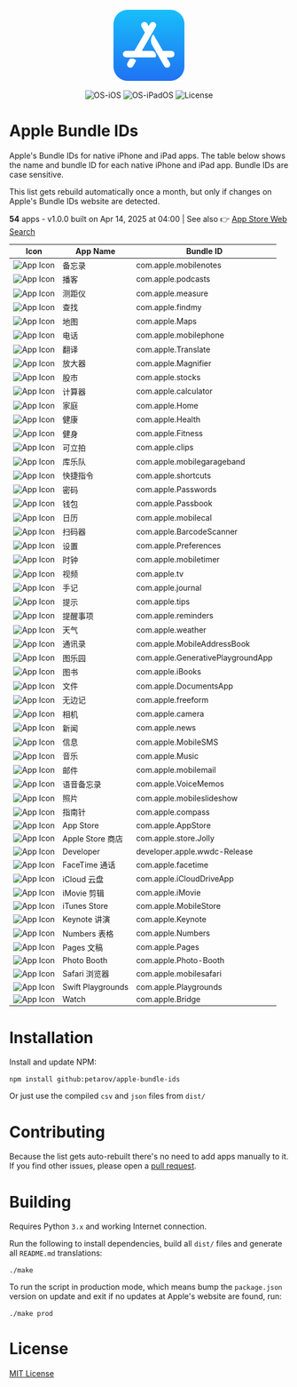 <p align="center">
  <img src="../app-store.png" width="128"/>
</p>
<p align="center">
  <img alt="OS-iOS" src="https://img.shields.io/badge/iOS-gray?style=flat-square"/>
  <img alt="OS-iPadOS" src="https://img.shields.io/badge/iPadOS-gray?style=flat-square"/>
  <img alt="License" src="https://img.shields.io/github/license/petarov/google-app-ids?style=square">
</p>

# Apple Bundle IDs

Apple's Bundle IDs for native iPhone and iPad apps. The table below shows the name and bundle ID for each native iPhone and iPad app. Bundle IDs are case sensitive.

This list gets rebuild automatically once a month, but only if changes on Apple's Bundle IDs website are detected.

**54** apps - v1.0.0 built on Apr 14, 2025 at 04:00 | See also :point_right: [App Store Web Search](https://github.com/petarov/appstore-web-search)



| Icon | App Name | Bundle ID |
| --- | --- | --- |
| ![App Icon](https://help.apple.com/assets/675C7EA493F17C59DA03ED37/675C7EA805331F3F6B02131C/zh_CN/c0b2e5615a23beca598e9a389f2a8299.png) | 备忘录 |  com.apple.mobilenotes
| ![App Icon](https://help.apple.com/assets/675C7EA493F17C59DA03ED37/675C7EA805331F3F6B02131C/zh_CN/aa0d7270566902790647a2d674334fbb.png) | 播客 |  com.apple.podcasts
| ![App Icon](https://help.apple.com/assets/675C7EA493F17C59DA03ED37/675C7EA805331F3F6B02131C/zh_CN/63fa68e20397e9b04963deaaceed64fe.png) | 测距仪 |  com.apple.measure
| ![App Icon](https://help.apple.com/assets/675C7EA493F17C59DA03ED37/675C7EA805331F3F6B02131C/zh_CN/517f23fce6cb0ce5aa8c36bfa5cf5ce3.png) | 查找 |  com.apple.findmy
| ![App Icon](https://help.apple.com/assets/675C7EA493F17C59DA03ED37/675C7EA805331F3F6B02131C/zh_CN/21e8c59cd2f31008048b15875a0abc56.png) | 地图 |  com.apple.Maps
| ![App Icon](https://help.apple.com/assets/675C7EA493F17C59DA03ED37/675C7EA805331F3F6B02131C/zh_CN/4b79edee58737b87ad81195e6f3dd4da.png) | 电话 |  com.apple.mobilephone
| ![App Icon](https://help.apple.com/assets/675C7EA493F17C59DA03ED37/675C7EA805331F3F6B02131C/zh_CN/4b5d59237c84dd7436631525e8a6a3e4.png) | 翻译 |  com.apple.Translate
| ![App Icon](https://help.apple.com/assets/675C7EA493F17C59DA03ED37/675C7EA805331F3F6B02131C/zh_CN/3f46f04e5802f10fc0b0e8ec05a7a84a.png) | 放大器 |  com.apple.Magnifier
| ![App Icon](https://help.apple.com/assets/675C7EA493F17C59DA03ED37/675C7EA805331F3F6B02131C/zh_CN/903deff89ddd59acfbd8c6caab55a1bb.png) | 股市 |  com.apple.stocks
| ![App Icon](https://help.apple.com/assets/675C7EA493F17C59DA03ED37/675C7EA805331F3F6B02131C/zh_CN/7c97cffba40e56cf9e2ccde17c2fbc3a.png) | 计算器 |  com.apple.calculator
| ![App Icon](https://help.apple.com/assets/675C7EA493F17C59DA03ED37/675C7EA805331F3F6B02131C/zh_CN/01ef17ed118fde0508f256c8c7de5468.png) | 家庭 |  com.apple.Home
| ![App Icon](https://help.apple.com/assets/675C7EA493F17C59DA03ED37/675C7EA805331F3F6B02131C/zh_CN/b0b0ac1b1c7d6b411c5e8c61ef41aa87.png) | 健康 |  com.apple.Health
| ![App Icon](https://help.apple.com/assets/675C7EA493F17C59DA03ED37/675C7EA805331F3F6B02131C/zh_CN/a4f03fe8b7b21fa3160be027c203ed91.png) | 健身 |  com.apple.Fitness
| ![App Icon](https://help.apple.com/assets/675C7EA493F17C59DA03ED37/675C7EA805331F3F6B02131C/zh_CN/db4a600f94b01081bc7465360d1224d4.png) | 可立拍 |  com.apple.clips
| ![App Icon](https://help.apple.com/assets/675C7EA493F17C59DA03ED37/675C7EA805331F3F6B02131C/zh_CN/0f841429c6c8ee40503d92a613ae39bf.png) | 库乐队 |  com.apple.mobilegarageband
| ![App Icon](https://help.apple.com/assets/675C7EA493F17C59DA03ED37/675C7EA805331F3F6B02131C/zh_CN/4df05abf5b188d68885bccb1bcf2850f.png) | 快捷指令 |  com.apple.shortcuts
| ![App Icon](https://help.apple.com/assets/675C7EA493F17C59DA03ED37/675C7EA805331F3F6B02131C/zh_CN/a9577e5c83f469a17e56113042450600.png) | 密码 |  com.apple.Passwords
| ![App Icon](https://help.apple.com/assets/675C7EA493F17C59DA03ED37/675C7EA805331F3F6B02131C/zh_CN/226f3fa27b98e21cbfc3bcfb1567e5f5.png) | 钱包 |  com.apple.Passbook
| ![App Icon](https://help.apple.com/assets/675C7EA493F17C59DA03ED37/675C7EA805331F3F6B02131C/zh_CN/07eb8e5dbe68e54ef7f1939fd8ff8e58.png) | 日历 |  com.apple.mobilecal
| ![App Icon](https://help.apple.com/assets/675C7EA493F17C59DA03ED37/675C7EA805331F3F6B02131C/zh_CN/6d763bf7333100d4169805acf48af972.png) | 扫码器 |  com.apple.BarcodeScanner
| ![App Icon](https://help.apple.com/assets/675C7EA493F17C59DA03ED37/675C7EA805331F3F6B02131C/zh_CN/d30a5c899b4d74d638b75344df55241f.png) | 设置 |  com.apple.Preferences
| ![App Icon](https://help.apple.com/assets/675C7EA493F17C59DA03ED37/675C7EA805331F3F6B02131C/zh_CN/b14f3d8973d3ca1bfa9d5ea4027f63bb.png) | 时钟 |  com.apple.mobiletimer
| ![App Icon](https://help.apple.com/assets/675C7EA493F17C59DA03ED37/675C7EA805331F3F6B02131C/zh_CN/8e6906b1c11f413896b408e665fc0471.png) | 视频 |  com.apple.tv
| ![App Icon](https://help.apple.com/assets/675C7EA493F17C59DA03ED37/675C7EA805331F3F6B02131C/zh_CN/6fbb5e5edde48d5f12f870d5b2a51441.png) | 手记 |  com.apple.journal
| ![App Icon](https://help.apple.com/assets/675C7EA493F17C59DA03ED37/675C7EA805331F3F6B02131C/zh_CN/9cf29cf7a2549bbda39f06f3c2ea7001.png) | 提示 |  com.apple.tips
| ![App Icon](https://help.apple.com/assets/675C7EA493F17C59DA03ED37/675C7EA805331F3F6B02131C/zh_CN/b00f84807218a0d62cb0929f521c2516.png) | 提醒事项 |  com.apple.reminders
| ![App Icon](https://help.apple.com/assets/675C7EA493F17C59DA03ED37/675C7EA805331F3F6B02131C/zh_CN/6d6a684739e9f5f4e6fa917443006680.png) | 天气 |  com.apple.weather
| ![App Icon](https://help.apple.com/assets/675C7EA493F17C59DA03ED37/675C7EA805331F3F6B02131C/zh_CN/ed7c13771c0469d2ac8c43e15290f96e.png) | 通讯录 |  com.apple.MobileAddressBook
| ![App Icon](https://help.apple.com/assets/675C7EA493F17C59DA03ED37/675C7EA805331F3F6B02131C/zh_CN/a4e9cfb76cffda764ffd42814f24ad84.png) | 图乐园 |  com.apple.GenerativePlaygroundApp
| ![App Icon](https://help.apple.com/assets/675C7EA493F17C59DA03ED37/675C7EA805331F3F6B02131C/zh_CN/c88fa9ecbb6675a159f41495bb32828e.png) | 图书 |  com.apple.iBooks
| ![App Icon](https://help.apple.com/assets/675C7EA493F17C59DA03ED37/675C7EA805331F3F6B02131C/zh_CN/bbba03c60b17e15b9b3965610bb5113d.png) | 文件 |  com.apple.DocumentsApp
| ![App Icon](https://help.apple.com/assets/675C7EA493F17C59DA03ED37/675C7EA805331F3F6B02131C/zh_CN/2d4becfdf775f986b72c5aeabf88785c.png) | 无边记 |  com.apple.freeform
| ![App Icon](https://help.apple.com/assets/675C7EA493F17C59DA03ED37/675C7EA805331F3F6B02131C/zh_CN/852af75bbc61abf8ee80521e6e720a53.png) | 相机 |  com.apple.camera
| ![App Icon](https://help.apple.com/assets/675C7EA493F17C59DA03ED37/675C7EA805331F3F6B02131C/zh_CN/5902d4f959872384818a58ca6a1ae6d2.png) | 新闻 |  com.apple.news
| ![App Icon](https://help.apple.com/assets/675C7EA493F17C59DA03ED37/675C7EA805331F3F6B02131C/zh_CN/badc9485650ffe05e65b87247c1104e7.png) | 信息 |  com.apple.MobileSMS
| ![App Icon](https://help.apple.com/assets/675C7EA493F17C59DA03ED37/675C7EA805331F3F6B02131C/zh_CN/a694b0a32b8247797c9e95952f4e5df1.png) | 音乐 |  com.apple.Music
| ![App Icon](https://help.apple.com/assets/675C7EA493F17C59DA03ED37/675C7EA805331F3F6B02131C/zh_CN/aa62abf5cc9d0835a2c78f52d57361d1.png) | 邮件 |  com.apple.mobilemail
| ![App Icon](https://help.apple.com/assets/675C7EA493F17C59DA03ED37/675C7EA805331F3F6B02131C/zh_CN/34348da8f13ef5e7bcccd7f7603681b2.png) | 语音备忘录 |  com.apple.VoiceMemos
| ![App Icon](https://help.apple.com/assets/675C7EA493F17C59DA03ED37/675C7EA805331F3F6B02131C/zh_CN/98c461003313f2eba5a8e22b1c0645b3.png) | 照片 |  com.apple.mobileslideshow
| ![App Icon](https://help.apple.com/assets/675C7EA493F17C59DA03ED37/675C7EA805331F3F6B02131C/zh_CN/9b0fd77dd7bb2fd155a3105ae207c5cf.png) | 指南针 |  com.apple.compass
| ![App Icon](https://help.apple.com/assets/675C7EA493F17C59DA03ED37/675C7EA805331F3F6B02131C/zh_CN/96426e514e8d7a61582484074bcc45b8.png) | App Store |  com.apple.AppStore
| ![App Icon](https://help.apple.com/assets/675C7EA493F17C59DA03ED37/675C7EA805331F3F6B02131C/zh_CN/b2881b6dc934a86e35cabd5b1cea04d7.png) | Apple Store 商店 |  com.apple.store.Jolly
| ![App Icon](https://help.apple.com/assets/675C7EA493F17C59DA03ED37/675C7EA805331F3F6B02131C/zh_CN/5053f7e86ca80433daf81d6db7e3be94.png) | Developer |  developer.apple.wwdc-Release
| ![App Icon](https://help.apple.com/assets/675C7EA493F17C59DA03ED37/675C7EA805331F3F6B02131C/zh_CN/41f9ab48e1f232a876c8151d5ac0f624.png) | FaceTime 通话 |  com.apple.facetime
| ![App Icon](https://help.apple.com/assets/675C7EA493F17C59DA03ED37/675C7EA805331F3F6B02131C/zh_CN/c396f6a8b5dbddb3c16305d09dc50bf0.png) | iCloud 云盘 |  com.apple.iCloudDriveApp
| ![App Icon](https://help.apple.com/assets/675C7EA493F17C59DA03ED37/675C7EA805331F3F6B02131C/zh_CN/047cd8cc1ee8e11e23526c4e13d36b83.png) | iMovie 剪辑 |  com.apple.iMovie
| ![App Icon](https://help.apple.com/assets/675C7EA493F17C59DA03ED37/675C7EA805331F3F6B02131C/zh_CN/fc84d3f76f5e4c994a31a19bb20f8024.png) | iTunes Store |  com.apple.MobileStore
| ![App Icon](https://help.apple.com/assets/675C7EA493F17C59DA03ED37/675C7EA805331F3F6B02131C/zh_CN/99dec81ae642515ae23dda1df9ccf473.png) | Keynote 讲演 |  com.apple.Keynote
| ![App Icon](https://help.apple.com/assets/675C7EA493F17C59DA03ED37/675C7EA805331F3F6B02131C/zh_CN/1ad975d8d6d73976f28bd2989ff623e6.png) | Numbers 表格 |  com.apple.Numbers
| ![App Icon](https://help.apple.com/assets/675C7EA493F17C59DA03ED37/675C7EA805331F3F6B02131C/zh_CN/df93cc9c0b4eca27c6bda3ad27050405.png) | Pages 文稿 |  com.apple.Pages
| ![App Icon](https://help.apple.com/assets/675C7EA493F17C59DA03ED37/675C7EA805331F3F6B02131C/zh_CN/1f342434cb220654d752fc7e1a89c047.png) | Photo Booth |  com.apple.Photo-Booth
| ![App Icon](https://help.apple.com/assets/675C7EA493F17C59DA03ED37/675C7EA805331F3F6B02131C/zh_CN/164477f6e7625112669ec4331fe37ed6.png) | Safari 浏览器 |  com.apple.mobilesafari
| ![App Icon](https://help.apple.com/assets/675C7EA493F17C59DA03ED37/675C7EA805331F3F6B02131C/zh_CN/5fbf9f6dd414b51b287b39b6187e6a99.png) | Swift Playgrounds |  com.apple.Playgrounds
| ![App Icon](https://help.apple.com/assets/675C7EA493F17C59DA03ED37/675C7EA805331F3F6B02131C/zh_CN/88bbdf6763f0a0824b3ff636dd757e17.png) | Watch |  com.apple.Bridge


# Installation

Install and update NPM:

    npm install github:petarov/apple-bundle-ids

Or just use the compiled `csv` and `json` files from `dist/`

# Contributing

Because the list gets auto-rebuilt  there's no need to add apps manually to it. If you find other issues, please open a [pull request](https://github.com/petarov/apple-bundle-ids/pulls).

# Building

Requires Python `3.x` and working Internet connection.

Run the following to install dependencies, build all `dist/` files and generate all `README.md` translations:

    ./make

To run the script in production mode, which means bump the `package.json` version on update and exit if no updates at Apple's website are found, run:

    ./make prod

# License

[MIT License](LICENSE)